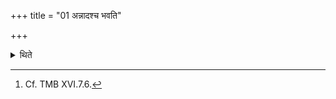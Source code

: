 +++
title = "01 अन्नादश्च भवति"

+++

<details><summary>थिते</summary>

1. and one becomes eater of food.[^1]  

[^1]: Cf. TMB XVI.7.6. 
</details>
